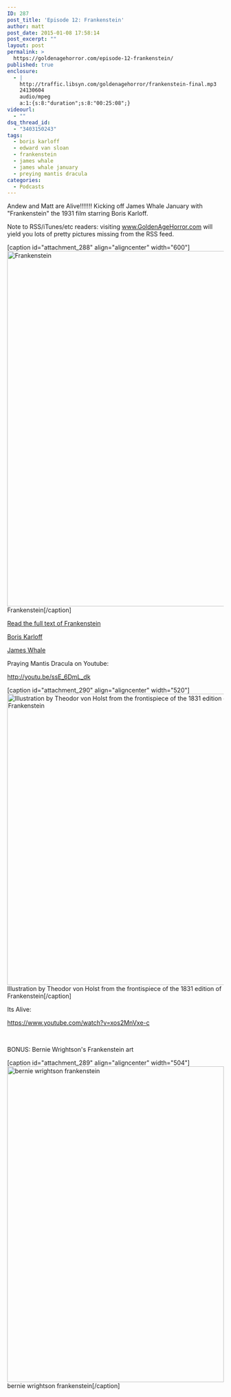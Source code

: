```yaml
---
ID: 287
post_title: 'Episode 12: Frankenstein'
author: matt
post_date: 2015-01-08 17:58:14
post_excerpt: ""
layout: post
permalink: >
  https://goldenagehorror.com/episode-12-frankenstein/
published: true
enclosure:
  - |
    http://traffic.libsyn.com/goldenagehorror/frankenstein-final.mp3
    24130604
    audio/mpeg
    a:1:{s:8:"duration";s:8:"00:25:08";}
videourl:
  - ""
dsq_thread_id:
  - "3403150243"
tags:
  - boris karloff
  - edward van sloan
  - frankenstein
  - james whale
  - james whale january
  - preying mantis dracula
categories:
  - Podcasts
---
```

Andew and Matt are Alive!!!!!!! Kicking off James Whale January with "Frankenstein" the 1931 film starring Boris Karloff.

Note to RSS/iTunes/etc readers: visiting www.GoldenAgeHorror.com will yield you lots of pretty pictures missing from the RSS feed.

[caption id="attachment_288" align="aligncenter" width="600"]<img class="size-full wp-image-288" src="http://goldenagehorror.com/wp-content/uploads/2015/01/frankenstein-record-1.jpg" alt="Frankenstein" width="600" height="825" /> Frankenstein[/caption]
<!--more-->

<a title="Frankenstein on Gutenberg" href="http://www.gutenberg.org/files/84/84-h/84-h.htm">Read the full text of Frankenstein</a>

<a title="Boris Karloff" href="http://goldenagehorror.com/boris-karloff/">Boris Karloff</a>

<a title="James Whale" href="http://goldenagehorror.com/james-whale/">James Whale</a>

Praying Mantis Dracula on Youtube:

http://youtu.be/ssE_6DmL_dk

[caption id="attachment_290" align="aligncenter" width="520"]<img class="size-full wp-image-290" src="http://goldenagehorror.com/wp-content/uploads/2015/01/Frontispiece_to_Frankenstein_1831.jpg" alt="Illustration by Theodor von Holst from the frontispiece of the 1831 edition of Frankenstein" width="520" height="676" /> Illustration by Theodor von Holst from the frontispiece of the 1831 edition of Frankenstein[/caption]

Its Alive:

https://www.youtube.com/watch?v=xos2MnVxe-c

&nbsp;

BONUS: Bernie Wrightson's Frankenstein art

[caption id="attachment_289" align="aligncenter" width="504"]<img class="size-full wp-image-289" src="http://goldenagehorror.com/wp-content/uploads/2015/01/frankenstein-illustration-by-berni-wrightson.gif" alt="bernie wrightson frankenstein" width="504" height="733" /> bernie wrightson frankenstein[/caption]